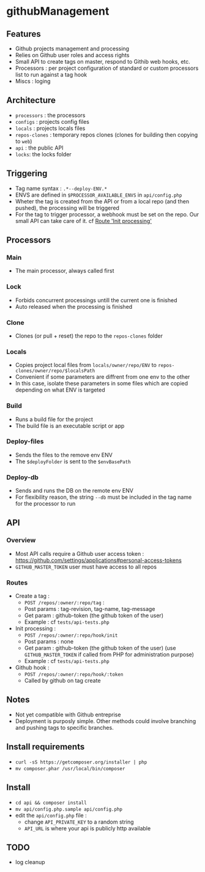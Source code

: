 githubManagement
================

Features
--------
- Github projects management and processing
- Relies on Github user roles and access rights
- Small API to create tags on master, respond to Githib web hooks, etc.
- Processors : per project configuration of standard or custom processors list to run against a tag hook
- Miscs : loging

Architecture
------------
- `processors` : the processors
- `configs` : projects config files
- `locals` : projects locals files
- `repos-clones` : temporary repos clones (clones for building then copying to `web`)
- `api` : the public API
- `locks`: the locks folder

Triggering
----------
- Tag name syntax : `.*--deploy-ENV.*`
- ENVS are defined in `$PROCESSOR_AVAILABLE_ENVS` in `api/config.php`
- Wheter the tag is created from the API or from a local repo (and then pushed), the processing will be triggered
- For the tag to trigger processor, a webhook must be set on the repo. Our small API can take care of it. cf [Route 'Init processing'](#routes)

Processors
----------
### Main
- The main processor, always called first

### Lock
- Forbids concurrent processings untill the current one is finished
- Auto released when the processing is finished

### Clone
- Clones (or pull + reset) the repo to the `repos-clones` folder

### Locals
- Copies project local files from `locals/owner/repo/ENV` to `repos-clones/owner/repo/$localsPath`
- Convenient if some parameters are diffrent from one env to the other
- In this case, isolate these parameters in some files which are copied depending on what ENV is targeted

### Build
- Runs a build file for the project
- The build file is an executable script or app

### Deploy-files
- Sends the files to the remove env ENV
- The `$deployFolder` is sent to the `$envBasePath`

### Deploy-db
- Sends and runs the DB on the remote env ENV
- For flexibility reason, the string `--db` must be included in the tag name for the processor to run

API
---
### Overview
- Most API calls require a Github user access token : https://github.com/settings/applications#personal-access-tokens
- `GITHUB_MASTER_TOKEN` user must have access to all repos

### Routes
- Create a tag :
	- `POST /repos/:owner/:repo/tag` :
	- Post params : tag-revision, tag-name, tag-message
	- Get param : github-token (the github token of the user)
	- Example : cf `tests/api-tests.php`
- Init processing : 
	- `POST /repos/:owner/:repo/hook/init`
	- Post params : none
	- Get param : github-token (the github token of the user) (use `GITHUB_MASTER_TOKEN` if called from PHP for administration purpose)
	- Example : cf `tests/api-tests.php`
- Github hook : 
	- `POST /repos/:owner/:repo/hook/:token`
	- Called by github on tag create

Notes
-----
- Not yet compatible with Github entreprise
- Deployment is purposly simple. Other methods could involve branching and pushing tags to specific branches.

Install requirements
--------------------
- `curl -sS https://getcomposer.org/installer | php`
- `mv composer.phar /usr/local/bin/composer`

Install
-------
- `cd api && composer install`
- `mv api/config.php.sample api/config.php`
- edit the `api/config.php` file :
	- change `API_PRIVATE_KEY` to a random string
	- `API_URL` is where your api is publicly http available

TODO
----
- log cleanup